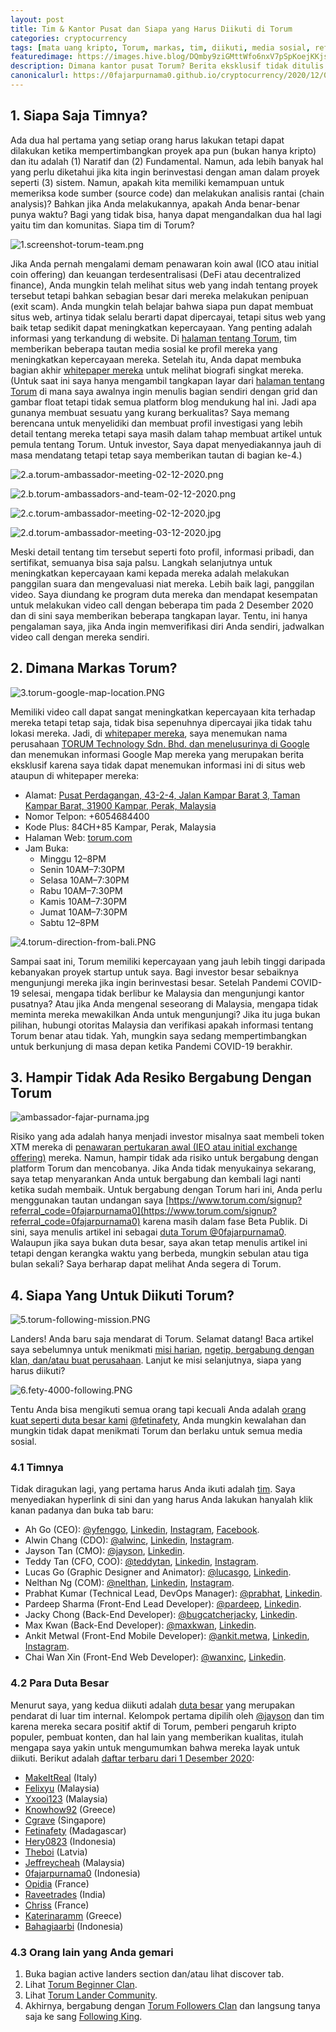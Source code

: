 ```yaml
---
layout: post
title: Tim & Kantor Pusat dan Siapa yang Harus Diikuti di Torum
categories: cryptocurrency
tags: [mata uang kripto, Torum, markas, tim, diikuti, media sosial, referral, perusahaan, duta besar]
featuredimage: https://images.hive.blog/DQmby9ziGMttWfo6nxV7pSpKoejKKjsdKwPS1krdBu28zo4/2.c.torum-ambassador-meeting-02-12-2020.jpg
description: Dimana kantor pusat Torum? Berita eksklusif tidak ditulis di situs web dan whitepaper mereka. Siapa tim dan siapa yang harus diikuti?
canonicalurl: https://0fajarpurnama0.github.io/cryptocurrency/2020/12/06/tim-kantor-pusat-siapa-yang-harus-diikuti-di-torum
---
```

## 1\. Siapa Saja Timnya?

Ada dua hal pertama yang setiap orang harus lakukan tetapi dapat dilakukan ketika mempertimbangkan proyek apa pun (bukan hanya kripto) dan itu adalah (1) Naratif dan (2) Fundamental. Namun, ada lebih banyak hal yang perlu diketahui jika kita ingin berinvestasi dengan aman dalam proyek seperti (3) sistem. Namun, apakah kita memiliki kemampuan untuk memeriksa kode sumber (source code) dan melakukan analisis rantai (chain analysis)? Bahkan jika Anda melakukannya, apakah Anda benar-benar punya waktu? Bagi yang tidak bisa, hanya dapat mengandalkan dua hal lagi yaitu tim dan komunitas. Siapa tim di Torum?

![1.screenshot-torum-team.png](https://images.hive.blog/DQmP2SLCz82iFRZc3wiYYgXM7LwrEsTWK5vSx7BqZQioPLr/1.screenshot-torum-team.png)

Jika Anda pernah mengalami demam penawaran koin awal (ICO atau initial coin offering) dan keuangan terdesentralisasi (DeFi atau decentralized finance), Anda mungkin telah melihat situs web yang indah tentang proyek tersebut tetapi bahkan sebagian besar dari mereka melakukan penipuan (exit scam). Anda mungkin telah belajar bahwa siapa pun dapat membuat situs web, artinya tidak selalu berarti dapat dipercayai, tetapi situs web yang baik tetap sedikit dapat meningkatkan kepercayaan. Yang penting adalah informasi yang terkandung di website. Di [halaman tentang Torum](https://www.torum.com/about), tim memberikan beberapa tautan media sosial ke profil mereka yang meningkatkan kepercayaan mereka. Setelah itu, Anda dapat membuka bagian akhir [whitepaper mereka](https://whitepaper.s3.us-east-2.amazonaws.com/torum-whitepaper-V1.1-EN.pdf) untuk melihat biografi singkat mereka. (Untuk saat ini saya hanya mengambil tangkapan layar dari [halaman tentang Torum](https://www.torum.com/about) di mana saya awalnya ingin menulis bagian sendiri dengan grid dan gambar float tetapi tidak semua platform blog mendukung hal ini. Jadi apa gunanya membuat sesuatu yang kurang berkualitas? Saya memang berencana untuk menyelidiki dan membuat profil investigasi yang lebih detail tentang mereka tetapi saya masih dalam tahap membuat artikel untuk pemula tentang Torum. Untuk investor, Saya dapat menyediakannya jauh di masa mendatang tetapi tetap saya memberikan tautan di bagian ke-4.)

![2.a.torum-ambassador-meeting-02-12-2020.png](https://images.hive.blog/DQmSWaYgAXSDdu8Wg6nF3UAi1iWdVUkCDFrcXGfLRf76d1H/2.a.torum-ambassador-meeting-02-12-2020.png)

![2.b.torum-ambassadors-and-team-02-12-2020.png](https://images.hive.blog/DQmXViEJLaZnjNipQybGaE4VzSdJpxRhN9zc8dLcLYsS7RR/2.b.torum-ambassadors-and-team-02-12-2020.png)

![2.c.torum-ambassador-meeting-02-12-2020.jpg](https://images.hive.blog/DQmby9ziGMttWfo6nxV7pSpKoejKKjsdKwPS1krdBu28zo4/2.c.torum-ambassador-meeting-02-12-2020.jpg)

![2.d.torum-ambassador-meeting-03-12-2020.jpg](https://images.hive.blog/DQmW2tD5WNmYyi8h7BLZMTKz2B6XcxVDTUgnph5iLHNn4mR/2.d.torum-ambassador-meeting-03-12-2020.jpg)

Meski detail tentang tim tersebut seperti foto profil, informasi pribadi, dan sertifikat, semuanya bisa saja palsu. Langkah selanjutnya untuk meningkatkan kepercayaan kami kepada mereka adalah melakukan panggilan suara dan mengevaluasi niat mereka. Lebih baik lagi, panggilan video. Saya diundang ke program duta mereka dan mendapat kesempatan untuk melakukan video call dengan beberapa tim pada 2 Desember 2020 dan di sini saya memberikan beberapa tangkapan layar. Tentu, ini hanya pengalaman saya, jika Anda ingin memverifikasi diri Anda sendiri, jadwalkan video call dengan mereka sendiri.

## 2\. Dimana Markas Torum?

![3.torum-google-map-location.PNG](https://images.hive.blog/DQmURRwBdKL2r56oKcUKAJjoCQSCY55kTwaA7SajRZ6ZNpN/3.torum-google-map-location.PNG)

Memiliki video call dapat sangat meningkatkan kepercayaan kita terhadap mereka tetapi tetap saja, tidak bisa sepenuhnya dipercayai jika tidak tahu lokasi mereka. Jadi, di [whitepaper mereka](https://whitepaper.s3.us-east-2.amazonaws.com/torum-whitepaper-V1.1-EN.pdf), saya menemukan nama perusahaan [TORUM Technology Sdn. Bhd. dan menelusurinya di Google](https://www.google.com/search?safe=strict&sxsrf=ALeKk02djXEUDvfNLL1bzq0lkEct5rNo_Q%3A1607217946967&source=hp&ei=GjPMX5aKOYi-9QPzn5PQDw&q=Torum+Technology+Sdn+Bhd&oq=Torum+Technology+Sdn+Bhd&gs_lcp=CgZwc3ktYWIQAzIECCMQJzILCC4QxwEQrwEQyQNQvANYvANgqQdoAHAAeACAAX2IAX2SAQMwLjGYAQCgAQKgAQGqAQdnd3Mtd2l6&sclient=psy-ab&ved=0ahUKEwiW_7a2mbjtAhUIX30KHfPPBPoQ4dUDCAc&uact=5) dan menemukan informasi Google Map mereka yang merupakan berita eksklusif karena saya tidak dapat menemukan informasi ini di situs web ataupun di whitepaper mereka:

*   Alamat: [Pusat Perdagangan, 43-2-4, Jalan Kampar Barat 3, Taman Kampar Barat, 31900 Kampar, Perak, Malaysia](https://www.google.com/maps/place/Torum+Technology+Sdn+Bhd/@4.3207624,101.1257012,17z/data=!3m1!4b1!4m5!3m4!1s0x31cae39924ae45ed:0x4ff1a8e392bfa6f9!8m2!3d4.3207571!4d101.1278899)
*   Nomor Telpon: +6054684400
*   Kode Plus: 84CH+85 Kampar, Perak, Malaysia
*   Halaman Web: [torum.com](https://www.torum.com/signup?referral_code=0fajarpurnama0)
*   Jam Buka:
    *   Minggu 12–8PM
    *   Senin 10AM–7:30PM
    *   Selasa 10AM–7:30PM
    *   Rabu 10AM–7:30PM
    *   Kamis 10AM–7:30PM
    *   Jumat 10AM–7:30PM
    *   Sabtu 12–8PM

![4.torum-direction-from-bali.PNG](https://images.hive.blog/DQmbWEHoiNRZF6AR9s1zsMKiJw6Kvhbfqzj9ofDJNuhwWRE/4.torum-direction-from-bali.PNG)

Sampai saat ini, Torum memiliki kepercayaan yang jauh lebih tinggi daripada kebanyakan proyek startup untuk saya. Bagi investor besar sebaiknya mengunjungi mereka jika ingin berinvestasi besar. Setelah Pandemi COVID-19 selesai, mengapa tidak berlibur ke Malaysia dan mengunjungi kantor pusatnya? Atau jika Anda mengenal seseorang di Malaysia, mengapa tidak meminta mereka mewakilkan Anda untuk mengunjungi? Jika itu juga bukan pilihan, hubungi otoritas Malaysia dan verifikasi apakah informasi tentang Torum benar atau tidak. Yah, mungkin saya sedang mempertimbangkan untuk berkunjung di masa depan ketika Pandemi COVID-19 berakhir.


## 3\. Hampir Tidak Ada Resiko Bergabung Dengan Torum

![ambassador-fajar-purnama.jpg](https://images.hive.blog/DQmRX6cFW1x9nSBYo29HcVs3EKew1Rt1TkgH1NLhR458Rhi/ambassador-fajar-purnama.jpg)

Risiko yang ada adalah hanya menjadi investor misalnya saat membeli token XTM mereka di [penawaran pertukaran awal (IEO atau initial exchange offering)](https://ieo.torum.com/) mereka. Namun, hampir tidak ada risiko untuk bergabung dengan platform Torum dan mencobanya. Jika Anda tidak menyukainya sekarang, saya tetap menyarankan Anda untuk bergabung dan kembali lagi nanti ketika sudah membaik. Untuk bergabung dengan Torum hari ini, Anda perlu menggunakan tautan undangan saya [https://www.torum.com/signup?referral_code=0fajarpurnama0](https://www.torum.com/signup?referral_code=0fajarpurnama0) karena masih dalam fase Beta Publik. Di sini, saya menulis artikel ini sebagai [duta Torum @0fajarpurnama0](https://www.torum.com/u/0fajarpurnama0). Walaupun jika saya bukan duta besar, saya akan tetap menulis artikel ini tetapi dengan kerangka waktu yang berbeda, mungkin sebulan atau tiga bulan sekali? Saya berharap dapat melihat Anda segera di Torum.



## 4\. Siapa Yang Untuk Diikuti Torum?

![5.torum-following-mission.PNG](https://images.hive.blog/DQmQvr1WPnpKJv3jJHNqWQXtwqutNhEJKghp2Np485AeRyJ/5.torum-following-mission.PNG)

Landers! Anda baru saja mendarat di Torum. Selamat datang! Baca artikel saya sebelumnya untuk menikmati [misi harian](https://0fajarpurnama0.github.io/cryptocurrency/2020/11/17/variasi-misi-dapat-membuat-media-sosial-kripto-torum-menyenangkan), [ngetip, bergabung dengan klan, dan/atau buat perusahaan](https://0fajarpurnama0.github.io/cryptocurrency/2020/11/25/torum-menuju-gamifikasi-ekosistem-media-sosial-kripto). Lanjut ke misi selanjutnya, siapa yang harus diikuti?

![6.fety-4000-following.PNG](https://images.hive.blog/DQmVy5zmzSuNWn6YQ3X6v4kVXoB3HEwcfnirbJrRetNtiLP/6.fety-4000-following.PNG)

Tentu Anda bisa mengikuti semua orang tapi kecuali Anda adalah [orang kuat seperti duta besar kami](https://www.torum.com/post/5fbea126ab2064022c107138) [@fetinafety](https://www.torum.com/u/fetinafety), Anda mungkin kewalahan dan mungkin tidak dapat menikmati Torum dan berlaku untuk semua media sosial.



### 4.1 Timnya

Tidak diragukan lagi, yang pertama harus Anda ikuti adalah [tim](https://www.torum.com/about). Saya menyediakan hyperlink di sini dan yang harus Anda lakukan hanyalah klik kanan padanya dan buka tab baru:

*   Ah Go (CEO): [@yfenggo](https://www.torum.com/u/yfenggo), [Linkedin](https://www.linkedin.com/in/ahgowu/), [Instagram](https://www.instagram.com/yfenggo/), [Facebook](https://www.facebook.com/ahgo.wu).
*   Alwin Chang (CDO): [@alwinc](https://www.torum.com/u/alwinc), [Linkedin](https://www.linkedin.com/in/chang-alwin-227490170/), [Instagram](https://www.instagram.com/alwinnnn/).
*   Jayson Tan (CMO): [@jayson](https://www.torum.com/u/jayson), [Linkedin](https://www.linkedin.com/in/jayson711/).
*   Teddy Tan (CFO, COO): [@teddytan](https://www.torum.com/u/teddytan), [Linkedin](https://www.linkedin.com/in/teddy-tan-643aa9178/), [Instagram](https://www.instagram.com/tedted_teddy/).
*   Lucas Go (Graphic Designer and Animator): [@lucasgo](https://www.torum.com/u/lucasgo), [Linkedin](https://www.linkedin.com/in/lucas-go-21604b196/).
*   Nelthan Ng (COM): [@nelthan](https://www.torum.com/u/nelthan), [Linkedin](https://www.linkedin.com/in/nelthan-way-jee-ng-344b761a3/), [Instagram](https://www.instagram.com/nelthann/).
*   Prabhat Kumar (Technical Lead, DevOps Manager): [@prabhat](https://www.torum.com/u/prabhat), [Linkedin](https://www.linkedin.com/in/prabhat2k15/).
*   Pardeep Sharma (Front-End Lead Developer): [@pardeep](https://www.torum.com/u/pardeep), [Linkedin](https://www.linkedin.com/in/pardeep1601/).
*   Jacky Chong (Back-End Developer): [@bugcatcherjacky](https://www.torum.com/u/bugcatcherjacky), [Linkedin](https://www.linkedin.com/in/zhao-hui-chong-4b4058180/).
*   Max Kwan (Back-End Developer): [@maxkwan](https://www.torum.com/u/maxkwan), [Linkedin](https://www.linkedin.com/in/max-kwan-8711b11a0/).
*   Ankit Metwal (Front-End Mobile Developer): [@ankit.metwa](https://www.torum.com/u/ankit.metwa), [Linkedin](https://www.linkedin.com/in/ankit-metwal-5379a5145/), [Instagram](https://www.instagram.com/iankyt10/).
*   Chai Wan Xin (Front-End Web Developer): [@wanxinc](https://www.torum.com/u/wanxinc), [Linkedin](https://www.linkedin.com/in/wan-xin-chai-074337194/).

### 4.2 Para Duta Besar

Menurut saya, yang kedua diikuti adalah [duta besar](http://intro.torum.com/) yang merupakan pendarat di luar tim internal. Kelompok pertama dipilih oleh [@jayson](https://www.torum.com/u/jayson) dan tim karena mereka secara positif aktif di Torum, pemberi pengaruh kripto populer, pembuat konten, dan hal lain yang memberikan kualitas, itulah mengapa saya yakin untuk mengumumkan bahwa mereka layak untuk diikuti. Berikut adalah [daftar terbaru dari 1 Desember 2020](https://www.torum.com/post/5fc62a83d6036a346c054f8d):

*   [MakeItReal](https://www.torum.com/u/makeitreal) (Italy)
*   [Felixyu](https://www.torum.com/u/felixyu) (Malaysia)
*   [Yxooi123](https://www.torum.com/u/yxooi123) (Malaysia)
*   [Knowhow92](https://www.torum.com/u/knowhow92) (Greece)
*   [Cgrave](https://www.torum.com/u/cgrave) (Singapore)
*   [Fetinafety](https://www.torum.com/u/fetinafety) (Madagascar)
*   [Hery0823](https://www.torum.com/u/hery0823) (Indonesia)
*   [Theboi](https://www.torum.com/u/theboi) (Latvia)
*   [Jeffreycheah](https://www.torum.com/u/jeffreycheah) (Malaysia)
*   [0fajarpurnama0](https://www.torum.com/u/0fajarpurnama0) (Indonesia)
*   [Opidia](https://www.torum.com/u/opidia) (France)
*   [Raveetrades](https://www.torum.com/u/raveetrades) (India)
*   [Chriss](https://www.torum.com/u/chriss) (France)
*   [Katerinaramm](https://www.torum.com/u/katerinaramm) (Greece)
*   [Bahagiaarbi](https://www.torum.com/u/bahagiaarbi) (Indonesia)

### 4.3 Orang lain yang Anda gemari

1.  Buka bagian active landers section dan/atau lihat discover tab.
2.  Lihat [Torum Beginner Clan](https://www.torum.com/clan/5f34e65ff0018f3e26050379).
3.  Lihat [Torum Lander Community](https://www.torum.com/clan/5efb63a1d0da6d33c85051d2).
4.  Akhirnya, bergabung dengan [Torum Followers Clan](https://www.torum.com/clan/5f02ae3ef0018f3e2604f882) dan langsung tanya saja ke sang [Following King](https://www.torum.com/u/jeffreycheah).